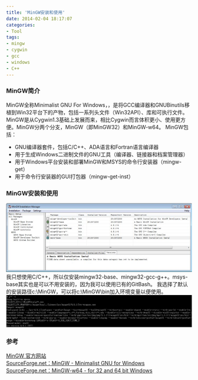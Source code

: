```yaml
---
title: 'MinGW安装和使用'
date: 2014-02-04 18:17:07
categories: 
- Tool
tags: 
- mingw
- cygwin
- gcc
- windows
- C++
---
```

### MinGW简介

MinGW全称Minimalist GNU For Windows，，是将GCC编译器和GNUBinutils移植到Win32平台下的产物，包括一系列头文件（Win32API）、库和可执行文件。MinGW是从Cygwin1.3基础上发展而来，相比Cygwin而言体积更小、使用更方便。MinGW分两个分支，MinGW（即MinGW32）和MinGW-w64。
MinGW包括：
- GNU编译器套件，包括C/C++、ADA语言和Fortran语言编译器
- 用于生成Windows二进制文件的GNU工具（编译器、链接器和档案管理器）
- 用于Windows平台安装和部署MinGW和MSYS的命令行安装器（mingw-get）
- 用于命令行安装器的GUI打包器（mingw-get-inst）

### MinGW安装和使用
![MinGW安装和使用](/images/2014/2/0026uWfMgy6Z6r6PIYube.jpg)
我只想使用C/C++，所以仅安装mingw32-base、mingw32-gcc-g++。msys-base其实也是可以不用安装的，因为我可以使用已有的GitBash。
我选择了默认的安装路径c:\MinGW，可以将c:\MinGW\bin加入环境变量以便使用。
![MinGW安装和使用](/images/2014/2/0026uWfMgy6Z6rP0aU78f.jpg)

### 参考

[MinGW 官方网站](http://mingw.org/)    
[SourceForge.net：MinGW - Minimalist GNU for Windows](http://sourceforge.net/projects/mingw/)    
[SourceForge.net：MinGW-w64 - for 32 and 64 bit Windows](http://sourceforge.net/projects/mingw-w64/)    